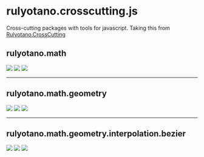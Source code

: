# rulyotano.crosscutting.js
Cross-cutting packages with tools for javascript. Taking this from [Rulyotano.CrossCutting](https://github.com/rulyotano/Rulyotano.CrossCutting)

## rulyotano.math
<a href="https://www.npmjs.com/package/rulyotano.math"><img src="https://img.shields.io/npm/v/rulyotano.math?logo=npm"/></a>
<a href="https://github.com/rulyotano/rulyotano.crosscutting.js/tree/main/src/rulyotano.math"><img src="https://img.shields.io/badge/github-2088FF?logo=github"/></a>
<a href="https://github.com/rulyotano/rulyotano.crosscutting.js/actions/workflows/rulyotano.math-npm-publish.yml"><img src="https://img.shields.io/github/actions/workflow/status/rulyotano/rulyotano.crosscutting.js/rulyotano.math-npm-publish.yml?logo=githubactions"/></a>

---

## rulyotano.math.geometry
<a href="https://www.npmjs.com/package/rulyotano.math.geometry"><img src="https://img.shields.io/npm/v/rulyotano.math.geometry?logo=npm"/></a>
<a href="https://github.com/rulyotano/rulyotano.crosscutting.js/tree/main/src/rulyotano.math.geometry"><img src="https://img.shields.io/badge/github-2088FF?logo=github"/></a>
<a href="https://github.com/rulyotano/rulyotano.crosscutting.js/actions/workflows/rulyotano.math.geometry-npm-publish.yml"><img src="https://img.shields.io/github/actions/workflow/status/rulyotano/rulyotano.crosscutting.js/rulyotano.math.geometry-npm-publish.yml?logo=githubactions"/></a>

---

## rulyotano.math.geometry.interpolation.bezier
<a href="https://www.npmjs.com/package/rulyotano.math.interpolation.bezier"><img src="https://img.shields.io/npm/v/rulyotano.math.interpolation.bezier?logo=npm"/></a>
<a href="https://github.com/rulyotano/rulyotano.crosscutting.js/tree/main/src/rulyotano.math.interpolation.bezier"><img src="https://img.shields.io/badge/github-2088FF?logo=github"/></a>
<a href="https://github.com/rulyotano/rulyotano.crosscutting.js/actions/workflows/rulyotano.math.interpolation.bezier-npm-publish.yml"><img src="https://img.shields.io/github/actions/workflow/status/rulyotano/rulyotano.crosscutting.js/rulyotano.math.interpolation.bezier-npm-publish.yml?logo=githubactions"/></a>